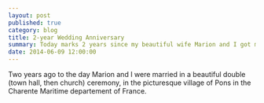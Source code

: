 ```yaml
---
layout: post
published: true
category: blog
title: 2-year Wedding Anniversary
summary: Today marks 2 years since my beautiful wife Marion and I got married in Pons, France
date: 2014-06-09 12:00:00
---
```

Two years ago to the day Marion and I were married in a beautiful double (town hall, then church) ceremony, in the picturesque village of Pons in the Charente Maritime departement of France.
